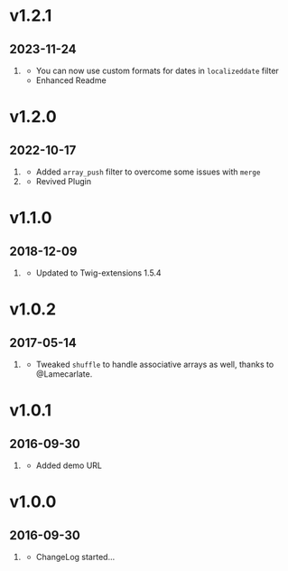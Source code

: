 # v1.2.1
##  2023-11-24
1. [](#improved)
   * You can now use custom formats for dates in `localizeddate` filter
   * Enhanced Readme

# v1.2.0
##  2022-10-17
1. [](#new)
    * Added `array_push` filter to overcome some issues with `merge`
2. [](#improved)
   * Revived Plugin

# v1.1.0
##  2018-12-09

1. [](#new)
    * Updated to Twig-extensions 1.5.4

# v1.0.2
##  2017-05-14

1. [](#new)
    * Tweaked `shuffle` to handle associative arrays as well, thanks to @Lamecarlate.

# v1.0.1
##  2016-09-30

1. [](#new)
    * Added demo URL

# v1.0.0
##  2016-09-30

1. [](#new)
    * ChangeLog started...
